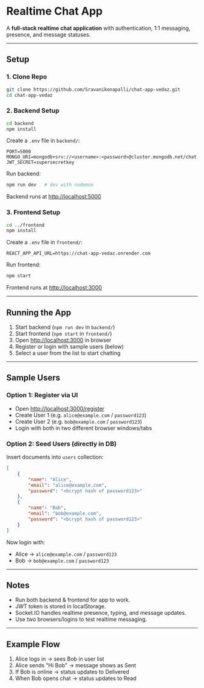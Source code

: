 # Realtime Chat App

A **full-stack realtime chat application** with authentication, 1:1 messaging, presence, and message statuses.

---

## Setup

### 1. Clone Repo

```bash
git clone https://github.com/Sravanikonapalli/chat-app-vedaz.git
cd chat-app-vedaz
```

### 2. Backend Setup

```bash
cd backend
npm install
```

Create a `.env` file in `backend/`:

```env
PORT=5000
MONGO_URI=mongodb+srv://<username>:<password>@cluster.mongodb.net/chat
JWT_SECRET=supersecretkey
```

Run backend:

```bash
npm run dev   # dev with nodemon
```

Backend runs at [http://localhost:5000](http://localhost:5000)

### 3. Frontend Setup

```bash
cd ../frontend
npm install
```

Create a `.env` file in `frontend/`:

```env
REACT_APP_API_URL=https://chat-app-vedaz.onrender.com
```

Run frontend:

```bash
npm start
```

Frontend runs at [http://localhost:3000](http://localhost:3000)

---

##  Running the App

1. Start backend (`npm run dev` in `backend/`)
2. Start frontend (`npm start` in `frontend/`)
3. Open [http://localhost:3000](http://localhost:3000) in browser
4. Register or login with sample users (below)
5. Select a user from the list to start chatting

---

##  Sample Users

### Option 1: Register via UI

- Open [http://localhost:3000/register](http://localhost:3000/register)
- Create User 1 (e.g. `alice@example.com` / `password123`)
- Create User 2 (e.g. `bob@example.com` / `password123`)
- Login with both in two different browser windows/tabs

### Option 2: Seed Users (directly in DB)

Insert documents into `users` collection:

```json
[
    {
        "name": "Alice",
        "email": "alice@example.com",
        "password": "<bcrypt hash of password123>"
    },
    {
        "name": "Bob",
        "email": "bob@example.com",
        "password": "<bcrypt hash of password123>"
    }
]
```

Now login with:

- Alice → `alice@example.com` / `password123`
- Bob → `bob@example.com` / `password123`

---

## Notes

- Run both backend & frontend for app to work.
- JWT token is stored in localStorage.
- Socket.IO handles realtime presence, typing, and message updates.
- Use two browsers/logins to test realtime messaging.

---

## Example Flow

1. Alice logs in → sees Bob in user list
2. Alice sends "Hi Bob" → message shows as Sent
3. If Bob is online → status updates to Delivered
4. When Bob opens chat → status updates to Read